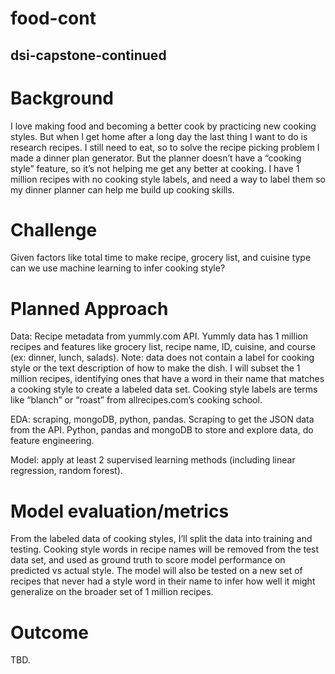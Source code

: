 # food-cont

## dsi-capstone-continued

# Background

I love making food and becoming a better cook by practicing new cooking styles. But when I get home after a long day the last thing I want to do is research recipes. I still need to eat, so to solve the recipe picking problem I made a dinner plan generator. But the planner doesn’t have a “cooking style” feature, so it’s not helping me get any better at cooking. I have 1 million recipes with no cooking style labels, and need a way to label them so my dinner planner can help me build up cooking skills.

# Challenge

Given factors like total time to make recipe, grocery list, and cuisine type can we use machine learning to infer cooking style?

# Planned Approach

Data: Recipe metadata from yummly.com API. Yummly data has 1 million recipes and features like grocery list, recipe name, ID, cuisine, and course (ex: dinner, lunch, salads). Note: data does not contain a label for cooking style or the text description of how to make the dish. I will subset the 1 million recipes, identifying ones that have a word in their name that matches a cooking style to create a labeled data set. Cooking style labels are terms like “blanch” or “roast” from allrecipes.com’s cooking school.

EDA: scraping, mongoDB, python, pandas.
Scraping to get the JSON data from the API.
Python, pandas and mongoDB to store and explore data, do feature engineering.

Model: apply at least 2 supervised learning methods (including linear regression, random forest).

# Model evaluation/metrics

From the labeled data of cooking styles, I’ll split the data into training and testing. Cooking style words in recipe names will be removed from the test data set, and used as ground truth to score model performance on predicted vs actual style. The model will also be tested on a new set of recipes that never had a style word in their name to infer how well it might generalize on the broader set of 1 million recipes.

# Outcome

TBD.
